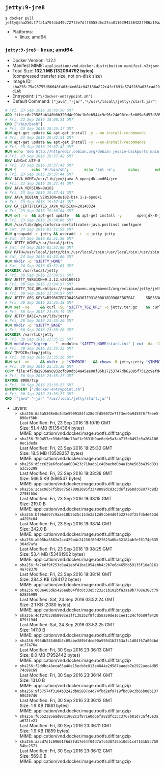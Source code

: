 ## `jetty:9-jre8`

```console
$ docker pull jetty@sha256:f7fa1a70fdbd49c72773e7dff8558d5c37ea8116394356422f986a19aaa0c678
```

-	Platforms:
	-	linux; amd64

### `jetty:9-jre8` - linux; amd64

-	Docker Version: 1.12.1
-	Manifest MIME: `application/vnd.docker.distribution.manifest.v2+json`
-	Total Size: **132.1 MB (132094792 bytes)**  
	(compressed transfer size, not on-disk size)
-	Image ID: `sha256:75a25755d66648f463d4ed84c042186a822c4fcf691e574f269a035cad29d16b`
-	Entrypoint: `["\/docker-entrypoint.sh"]`
-	Default Command: `["java","-jar","\/usr\/local\/jetty\/start.jar"]`

```dockerfile
# Fri, 23 Sep 2016 18:08:50 GMT
ADD file:c6c23585ab140b0b320d4e99bc1b0eb544c9e96c24d90fec5e069a6d57d335ca in / 
# Fri, 23 Sep 2016 18:08:51 GMT
CMD ["/bin/bash"]
# Fri, 23 Sep 2016 18:25:17 GMT
RUN apt-get update && apt-get install -y --no-install-recommends 		ca-certificates 		curl 		wget 	&& rm -rf /var/lib/apt/lists/*
# Fri, 23 Sep 2016 19:32:51 GMT
RUN apt-get update && apt-get install -y --no-install-recommends 		bzip2 		unzip 		xz-utils 	&& rm -rf /var/lib/apt/lists/*
# Fri, 23 Sep 2016 19:37:42 GMT
RUN echo 'deb http://httpredir.debian.org/debian jessie-backports main' > /etc/apt/sources.list.d/jessie-backports.list
# Fri, 23 Sep 2016 19:37:42 GMT
ENV LANG=C.UTF-8
# Fri, 23 Sep 2016 19:37:43 GMT
RUN { 		echo '#!/bin/sh'; 		echo 'set -e'; 		echo; 		echo 'dirname "$(dirname "$(readlink -f "$(which javac || which java)")")"'; 	} > /usr/local/bin/docker-java-home 	&& chmod +x /usr/local/bin/docker-java-home
# Fri, 23 Sep 2016 19:37:44 GMT
ENV JAVA_HOME=/usr/lib/jvm/java-8-openjdk-amd64/jre
# Fri, 23 Sep 2016 19:37:44 GMT
ENV JAVA_VERSION=8u102
# Fri, 23 Sep 2016 19:37:44 GMT
ENV JAVA_DEBIAN_VERSION=8u102-b14.1-1~bpo8+1
# Fri, 23 Sep 2016 19:37:45 GMT
ENV CA_CERTIFICATES_JAVA_VERSION=20140324
# Fri, 23 Sep 2016 19:38:04 GMT
RUN set -x 	&& apt-get update 	&& apt-get install -y 		openjdk-8-jre-headless="$JAVA_DEBIAN_VERSION" 		ca-certificates-java="$CA_CERTIFICATES_JAVA_VERSION" 	&& rm -rf /var/lib/apt/lists/* 	&& [ "$JAVA_HOME" = "$(docker-java-home)" ]
# Fri, 23 Sep 2016 19:38:06 GMT
RUN /var/lib/dpkg/info/ca-certificates-java.postinst configure
# Sat, 24 Sep 2016 03:51:59 GMT
RUN groupadd -r jetty && useradd -r -g jetty jetty
# Sat, 24 Sep 2016 03:51:59 GMT
ENV JETTY_HOME=/usr/local/jetty
# Sat, 24 Sep 2016 03:52:00 GMT
ENV PATH=/usr/local/jetty/bin:/usr/local/sbin:/usr/local/bin:/usr/sbin:/usr/bin:/sbin:/bin
# Sat, 24 Sep 2016 03:52:00 GMT
RUN mkdir -p "$JETTY_HOME"
# Sat, 24 Sep 2016 03:52:01 GMT
WORKDIR /usr/local/jetty
# Fri, 30 Sep 2016 23:34:57 GMT
ENV JETTY_VERSION=9.3.12.v20160915
# Fri, 30 Sep 2016 23:34:57 GMT
ENV JETTY_TGZ_URL=https://repo1.maven.org/maven2/org/eclipse/jetty/jetty-distribution/9.3.12.v20160915/jetty-distribution-9.3.12.v20160915.tar.gz
# Fri, 30 Sep 2016 23:34:57 GMT
ENV JETTY_GPG_KEYS=B59B67FD7904984367F931800818D9D68FB67BAC 	5DE533CB43DAF8BC3E372283E7AE839CD7C58886
# Fri, 30 Sep 2016 23:35:18 GMT
RUN set -xe 	&& curl -SL "$JETTY_TGZ_URL" -o jetty.tar.gz 	&& curl -SL "$JETTY_TGZ_URL.asc" -o jetty.tar.gz.asc 	&& export GNUPGHOME="$(mktemp -d)" 	&& for key in $JETTY_GPG_KEYS; do 		gpg --keyserver ha.pool.sks-keyservers.net --recv-keys "$key"; done 	&& gpg --batch --verify jetty.tar.gz.asc jetty.tar.gz 	&& rm -r "$GNUPGHOME" 	&& tar -xvf jetty.tar.gz --strip-components=1 	&& sed -i '/jetty-logging/d' etc/jetty.conf 	&& rm -fr demo-base javadoc 	&& rm jetty.tar.gz*
# Fri, 30 Sep 2016 23:35:19 GMT
ENV JETTY_BASE=/var/lib/jetty
# Fri, 30 Sep 2016 23:35:20 GMT
RUN mkdir -p "$JETTY_BASE"
# Fri, 30 Sep 2016 23:35:20 GMT
WORKDIR /var/lib/jetty
# Fri, 30 Sep 2016 23:35:25 GMT
RUN modules="$(grep -- ^--module= "$JETTY_HOME/start.ini" | cut -d= -f2 | paste -d, -s)" 	&& set -xe 	&& java -jar "$JETTY_HOME/start.jar" --add-to-startd="$modules,setuid"
# Fri, 30 Sep 2016 23:35:25 GMT
ENV TMPDIR=/tmp/jetty
# Fri, 30 Sep 2016 23:35:26 GMT
RUN set -xe 	&& mkdir -p "$TMPDIR" 	&& chown -R jetty:jetty "$TMPDIR" "$JETTY_BASE"
# Fri, 30 Sep 2016 23:35:26 GMT
COPY file:4f7da2906a90932cfb90db54a45ee08f86b17253747db62085f7512c9efd46ad in / 
# Fri, 30 Sep 2016 23:35:27 GMT
EXPOSE 8080/tcp
# Fri, 30 Sep 2016 23:35:27 GMT
ENTRYPOINT ["/docker-entrypoint.sh"]
# Fri, 30 Sep 2016 23:35:27 GMT
CMD ["java" "-jar" "/usr/local/jetty/start.jar"]
```

-	Layers:
	-	`sha256:6a5a5368e0c2d3e5909184fa28ddfd56072e7ff3ee9a945876f7eee5896ef5bb`  
		Last Modified: Fri, 23 Sep 2016 18:10:19 GMT  
		Size: 51.4 MB (51354364 bytes)  
		MIME: application/vnd.docker.image.rootfs.diff.tar.gzip
	-	`sha256:7b9457ec39de00bc70af1c9631b9ae6ede5a3ab715e6492c0a2641868ec1deda`  
		Last Modified: Fri, 23 Sep 2016 18:25:33 GMT  
		Size: 18.5 MB (18528257 bytes)  
		MIME: application/vnd.docker.image.rootfs.diff.tar.gzip
	-	`sha256:d5cc639e6fca6aa608423c71badb1c40bacbd0b4a1bbe563b439d831a3c55298`  
		Last Modified: Fri, 23 Sep 2016 19:33:38 GMT  
		Size: 566.5 KB (566547 bytes)  
		MIME: application/vnd.docker.image.rootfs.diff.tar.gzip
	-	`sha256:2cac98b7f5b9c75d78082095f3348899dc83c3d6f1968dc68877c9d32798f65d`  
		Last Modified: Fri, 23 Sep 2016 19:38:15 GMT  
		Size: 219.0 B  
		MIME: application/vnd.docker.image.rootfs.diff.tar.gzip
	-	`sha256:bf96dd67c9aae18b5b25c15de2a12d9cb64d6fb227e3f25fdb4e453da4293c64`  
		Last Modified: Fri, 23 Sep 2016 19:38:14 GMT  
		Size: 242.0 B  
		MIME: application/vnd.docker.image.rootfs.diff.tar.gzip
	-	`sha256:ab05ba8362e2ac429a4c24286f80d2f623a6ba32184abfe76174e635304d7afa`  
		Last Modified: Fri, 23 Sep 2016 19:38:25 GMT  
		Size: 53.4 MB (53401902 bytes)  
		MIME: application/vnd.docker.image.rootfs.diff.tar.gzip
	-	`sha256:fa7e8f9f253c0a41ebf41be1054ebb4c2b7e6d465bb59135f16a01614a7c8370`  
		Last Modified: Fri, 23 Sep 2016 19:38:14 GMT  
		Size: 284.2 KB (284172 bytes)  
		MIME: application/vnd.docker.image.rootfs.diff.tar.gzip
	-	`sha256:068e405de5426aeb84fdc0c33e5c232c1b102bfa3aa8b7708e388c7962826989`  
		Last Modified: Sat, 24 Sep 2016 03:52:24 GMT  
		Size: 2.1 KB (2080 bytes)  
		MIME: application/vnd.docker.image.rootfs.diff.tar.gzip
	-	`sha256:4df27b538b890ce1ff1382b2f8fcd58a59de16cee1c24cf0b89f9420879ff9d4`  
		Last Modified: Sat, 24 Sep 2016 03:52:25 GMT  
		Size: 147.0 B  
		MIME: application/vnd.docker.image.rootfs.diff.tar.gzip
	-	`sha256:996db283d04b5c09abe389bfdce90a99941b2753afc1d84f67a094bdac37476a`  
		Last Modified: Fri, 30 Sep 2016 23:36:13 GMT  
		Size: 8.0 MB (7952442 bytes)  
		MIME: application/vnd.docker.image.rootfs.diff.tar.gzip
	-	`sha256:f2ddbc48eca65a40e15ecb0e813e4844e2d587aaeeb7e2922aec4d8574c88c69`  
		Last Modified: Fri, 30 Sep 2016 23:36:14 GMT  
		Size: 131.0 B  
		MIME: application/vnd.docker.image.rootfs.diff.tar.gzip
	-	`sha256:9f57574f3104b3242db05807c4d74fbd2ef9719fbd09c3b66b08b13768d207d6`  
		Last Modified: Fri, 30 Sep 2016 23:36:12 GMT  
		Size: 1.9 KB (1861 bytes)  
		MIME: application/vnd.docker.image.rootfs.diff.tar.gzip
	-	`sha256:f6552385aad80c1902c1f871e0d66fa82dfc33c3707b01d73af45e3aa672fe21`  
		Last Modified: Fri, 30 Sep 2016 23:36:11 GMT  
		Size: 1.9 KB (1859 bytes)  
		MIME: application/vnd.docker.image.rootfs.diff.tar.gzip
	-	`sha256:aacd7d1c09661f6d8fd17e54f04d7afc638735b106b1cd7161b5c75954be2571`  
		Last Modified: Fri, 30 Sep 2016 23:36:12 GMT  
		Size: 569.0 B  
		MIME: application/vnd.docker.image.rootfs.diff.tar.gzip
